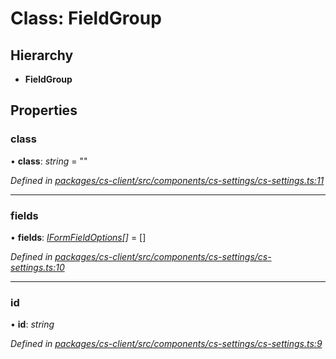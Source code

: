 # Class: FieldGroup

## Hierarchy

* **FieldGroup**

## Properties

###  class

• **class**: *string* = ""

*Defined in [packages/cs-client/src/components/cs-settings/cs-settings.ts:11](https://github.com/TNOCS/csnext/blob/34474da7/packages/cs-client/src/components/cs-settings/cs-settings.ts#L11)*

___

###  fields

• **fields**: *[IFormFieldOptions](../interfaces/_cs_core_src_form_form_decorators_.iformfieldoptions.md)[]* =  []

*Defined in [packages/cs-client/src/components/cs-settings/cs-settings.ts:10](https://github.com/TNOCS/csnext/blob/34474da7/packages/cs-client/src/components/cs-settings/cs-settings.ts#L10)*

___

###  id

• **id**: *string*

*Defined in [packages/cs-client/src/components/cs-settings/cs-settings.ts:9](https://github.com/TNOCS/csnext/blob/34474da7/packages/cs-client/src/components/cs-settings/cs-settings.ts#L9)*
